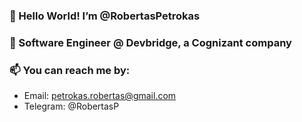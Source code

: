 ### 👋 Hello World! I’m @RobertasPetrokas ###

### 🌱 Software Engineer @ Devbridge, a Cognizant company ###

### 📫 You can reach me by: ###
   - Email: petrokas.robertas@gmail.com
   - Telegram: @RobertasP
  
